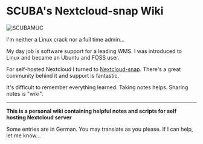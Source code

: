 # SCUBA's Nextcloud-snap Wiki

![SCUBAMUC](https://www.scubamuc.de/bilder/scubuntu-logo-nogradient-400x400.png)

I'm neither a Linux crack nor a full time admin... 

My day job is software support for a leading WMS. I was introduced to Linux and became an Ubuntu and FOSS user.

For self-hosted Nextcloud I turned to [Nextcloud-snap](https://github.com/nextcloud-snap/nextcloud-snap). There's a great community behind it and support is fantastic.

It's difficult to remember everything learned. Taking notes helps. Sharing notes is "wiki".

----

**This is a personal wiki containing helpful notes and scripts for self hosting Nextcloud server**

Some entries are in German. You may translate as you please. If I can help, let me know...
